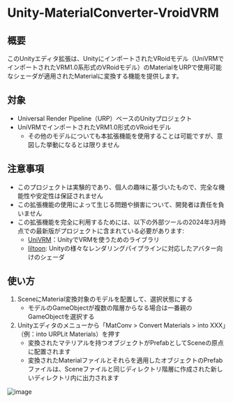 # Unity-MaterialConverter-VroidVRM

## 概要
このUnityエディタ拡張は、UnityにインポートされたVRoidモデル（UniVRMでインポートされたVRM1.0系形式のVRoidモデル）のMaterialをURPで使用可能なシェーダが適用されたMaterialに変換する機能を提供します。

## 対象
- Universal Render Pipeline（URP）ベースのUnityプロジェクト
- UniVRMでインポートされたVRM1.0形式のVRoidモデル
  - その他のモデルについても本拡張機能を使用することは可能ですが、意図した挙動になるとは限りません

## 注意事項
- このプロジェクトは実験的であり、個人の趣味に基づいたもので、完全な機能性や安定性は保証されません
- この拡張機能の使用によって生じる問題や損害について、開発者は責任を負いません
- この拡張機能を完全に利用するためには、以下の外部ツールの2024年3月時点での最新版がプロジェクトに含まれている必要があります:
  - [UniVRM](https://github.com/vrm-c/UniVRM)：UnityでVRMを使うためのライブラリ
  - [liltoon](https://github.com/lilxyzw/lilToon): Unityの様々なレンダリングパイプラインに対応したアバター向けのシェーダ

## 使い方
1. SceneにMaterial変換対象のモデルを配置して、選択状態にする
    - モデルのGameObjectが複数の階層からなる場合は一番親のGameObjectを選択する
2. Unityエディタのメニューから「MatConv > Convert Materials > into XXX」（例：into URPLit Materials）を押す
    - 変換されたマテリアルを持つオブジェクトがPrefabとしてSceneの原点に配置されます
    - 変換されたMaterialファイルとそれらを適用したオブジェクトのPrefabファイルは、Sceneファイルと同じディレクトリ階層に作成された新しいディレクトリ内に出力されます
  
![image](https://github.com/ats-cg/Unity-MaterialConverter-VRoidVRM/assets/114890115/f399b1c6-8e58-4f1c-8aac-845837c27b2a)
